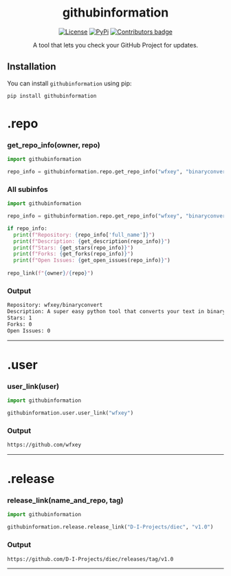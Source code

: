 
<div align="center">
  
# githubinformation

[![License](https://img.shields.io/badge/License-MIT-blue)](https://github.com/wfxey/githubinformation#license)  [![PyPi](https://img.shields.io/badge/PyPi%20Link-FFFF00)](https://pypi.org/project/githubinformation/)  <a href="https://github.com/wfxey/githubinformation/blob/master/CONTRIBUTING.md"><img src="https://img.shields.io/github/contributors-anon/wfxey/githubinformation" alt="Contributors badge" /></a>  

A tool that lets you check your GitHub Project for updates.

</div>

## Installation

You can install `githubinformation` using pip:

```bash
pip install githubinformation
```
# .repo

### get_repo_info(owner, repo)

```python
import githubinformation

repo_info = githubinformation.repo.get_repo_info("wfxey", "binaryconvert")
```

### All subinfos

```python
import githubinformation

repo_info = githubinformation.repo.get_repo_info("wfxey", "binaryconvert")

if repo_info:
  print(f"Repository: {repo_info['full_name']}")
  print(f"Description: {get_description(repo_info)}")
  print(f"Stars: {get_stars(repo_info)}")
  print(f"Forks: {get_forks(repo_info)}")
  print(f"Open Issues: {get_open_issues(repo_info)}")
    
repo_link(f"{owner}/{repo}")
```

### Output 

```bash
Repository: wfxey/binaryconvert
Description: A super easy python tool that converts your text in binary language 8x Bit
Stars: 1
Forks: 0
Open Issues: 0
```
<hr>

# .user

### user_link(user)

```python
import githubinformation

githubinformation.user.user_link("wfxey")
```
### Output
```bash
https://github.com/wfxey
```

<hr>

# .release

### release_link(name_and_repo, tag)

```python
import githubinformation

githubinformation.release.release_link("D-I-Projects/diec", "v1.0")
```
### Output 
```bash
https://github.com/D-I-Projects/diec/releases/tag/v1.0
```

<hr>

